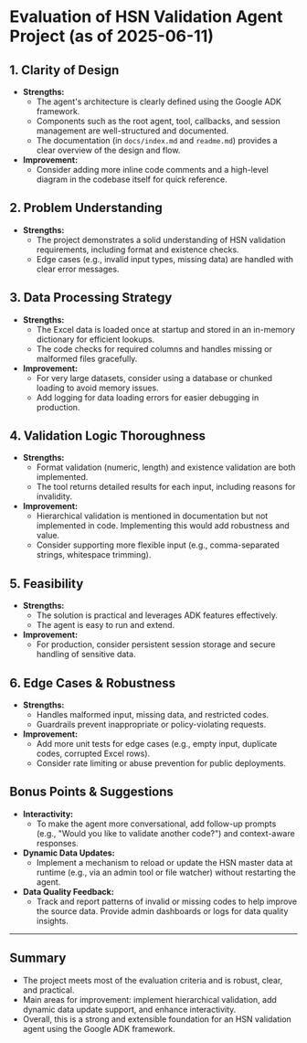 # Evaluation of HSN Validation Agent Project (as of 2025-06-11)

## 1. Clarity of Design
- **Strengths:**
  - The agent's architecture is clearly defined using the Google ADK framework.
  - Components such as the root agent, tool, callbacks, and session management are well-structured and documented.
  - The documentation (in `docs/index.md` and `readme.md`) provides a clear overview of the design and flow.
- **Improvement:**
  - Consider adding more inline code comments and a high-level diagram in the codebase itself for quick reference.

## 2. Problem Understanding
- **Strengths:**
  - The project demonstrates a solid understanding of HSN validation requirements, including format and existence checks.
  - Edge cases (e.g., invalid input types, missing data) are handled with clear error messages.

## 3. Data Processing Strategy
- **Strengths:**
  - The Excel data is loaded once at startup and stored in an in-memory dictionary for efficient lookups.
  - The code checks for required columns and handles missing or malformed files gracefully.
- **Improvement:**
  - For very large datasets, consider using a database or chunked loading to avoid memory issues.
  - Add logging for data loading errors for easier debugging in production.

## 4. Validation Logic Thoroughness
- **Strengths:**
  - Format validation (numeric, length) and existence validation are both implemented.
  - The tool returns detailed results for each input, including reasons for invalidity.
- **Improvement:**
  - Hierarchical validation is mentioned in documentation but not implemented in code. Implementing this would add robustness and value.
  - Consider supporting more flexible input (e.g., comma-separated strings, whitespace trimming).

## 5. Feasibility
- **Strengths:**
  - The solution is practical and leverages ADK features effectively.
  - The agent is easy to run and extend.
- **Improvement:**
  - For production, consider persistent session storage and secure handling of sensitive data.

## 6. Edge Cases & Robustness
- **Strengths:**
  - Handles malformed input, missing data, and restricted codes.
  - Guardrails prevent inappropriate or policy-violating requests.
- **Improvement:**
  - Add more unit tests for edge cases (e.g., empty input, duplicate codes, corrupted Excel rows).
  - Consider rate limiting or abuse prevention for public deployments.

## Bonus Points & Suggestions
- **Interactivity:**
  - To make the agent more conversational, add follow-up prompts (e.g., "Would you like to validate another code?") and context-aware responses.
- **Dynamic Data Updates:**
  - Implement a mechanism to reload or update the HSN master data at runtime (e.g., via an admin tool or file watcher) without restarting the agent.
- **Data Quality Feedback:**
  - Track and report patterns of invalid or missing codes to help improve the source data. Provide admin dashboards or logs for data quality insights.

---

## Summary
- The project meets most of the evaluation criteria and is robust, clear, and practical.
- Main areas for improvement: implement hierarchical validation, add dynamic data update support, and enhance interactivity.
- Overall, this is a strong and extensible foundation for an HSN validation agent using the Google ADK framework.
